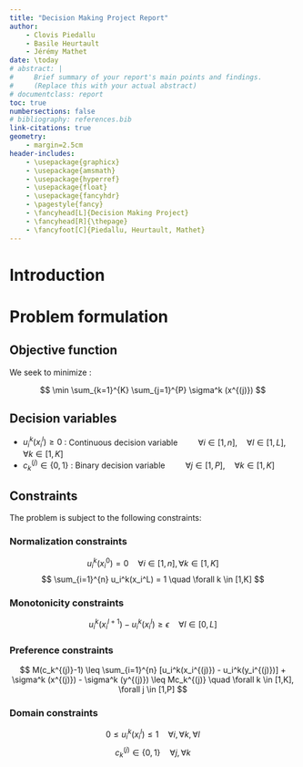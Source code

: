 ```yaml
---
title: "Decision Making Project Report"
author:
    - Clovis Piedallu
    - Basile Heurtault
    - Jérémy Mathet
date: \today
# abstract: |
#     Brief summary of your report's main points and findings.
#     (Replace this with your actual abstract)
# documentclass: report
toc: true
numbersections: false
# bibliography: references.bib
link-citations: true
geometry:
    - margin=2.5cm
header-includes:
    - \usepackage{graphicx}
    - \usepackage{amsmath}
    - \usepackage{hyperref}
    - \usepackage{float}
    - \usepackage{fancyhdr}
    - \pagestyle{fancy}
    - \fancyhead[L]{Decision Making Project}
    - \fancyhead[R]{\thepage}
    - \fancyfoot[C]{Piedallu, Heurtault, Mathet}
---
```


# Introduction

# Problem formulation


## Objective function

We seek to minimize :

$$
\min \sum_{k=1}^{K} \sum_{j=1}^{P} \sigma^k (x^{(j)})
$$

## Decision variables

- $u_i^k(x_i^l) \geq 0$ : Continuous decision variable $\qquad \forall i \in [1,n], \quad \forall l \in [1,L], \quad \forall k \in [1,K]$
- $c_k^{(j)} \in \{0,1\}$ : Binary decision variable $\qquad \forall j \in [1,P], \quad \forall k \in [1,K]$


## Constraints

The problem is subject to the following constraints:

### Normalization constraints

$$
u_i^k(x_i^0) = 0 \quad \forall i \in [1,n], \forall k \in [1,K]
$$
$$
\sum_{i=1}^{n} u_i^k(x_i^L) = 1 \quad \forall k \in [1,K]
$$

### Monotonicity constraints

$$
u_i^k(x_i^{l+1})-u_i^k(x_i^{l}) \geq \epsilon \quad \forall l \in [0,L]
$$

### Preference constraints

$$
M(c_k^{(j)}-1) \leq \sum_{i=1}^{n} [u_i^k(x_i^{(j)}) - u_i^k(y_i^{(j)})] + \sigma^k (x^{(j)}) - \sigma^k (y^{(j)}) \leq Mc_k^{(j)} \quad \forall k \in [1,K], \forall j \in [1,P]
$$

### Domain constraints

$$
0 \leq u_i^k(x_i^l) \leq 1 \quad \forall i, \forall k, \forall l
$$
$$
c_k^{(j)} \in \{0,1\} \quad \forall j,  \forall k
$$



